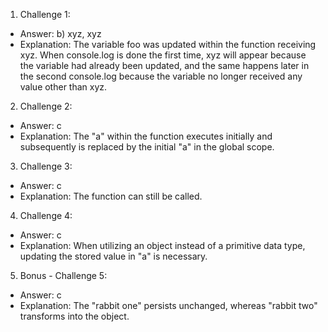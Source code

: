 1. Challenge 1:
  - Answer: b) xyz, xyz
  - Explanation: The variable foo was updated within the function receiving xyz. When console.log is done the first time, xyz will appear because the variable had already been updated, and the same happens later in the second console.log because the variable no longer received any value other than xyz.


2. Challenge 2:
  - Answer: c 
  - Explanation: The "a" within the function executes initially and subsequently is replaced by the initial "a" in the global scope.



3. Challenge 3:
  - Answer: c
  - Explanation: The function can still be called.


4. Challenge 4:
  - Answer: c
  - Explanation:  When utilizing an object instead of a primitive data type, updating the stored value in "a" is necessary.


5. Bonus - Challenge 5:
  - Answer: c
  - Explanation:  The "rabbit one" persists unchanged, whereas "rabbit two" transforms into the object.
